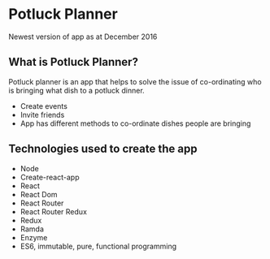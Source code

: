 # Potluck Planner
Newest version of app as at December 2016

## What is Potluck Planner?

Potluck planner is an app that helps to solve the issue of co-ordinating who is bringing what dish to a potluck dinner. 

- Create events
- Invite friends
- App has different methods to co-ordinate dishes people are bringing

## Technologies used to create the app

- Node
- Create-react-app 
- React
- React Dom
- React Router
- React Router Redux
- Redux
- Ramda
- Enzyme
- ES6, immutable, pure, functional programming

